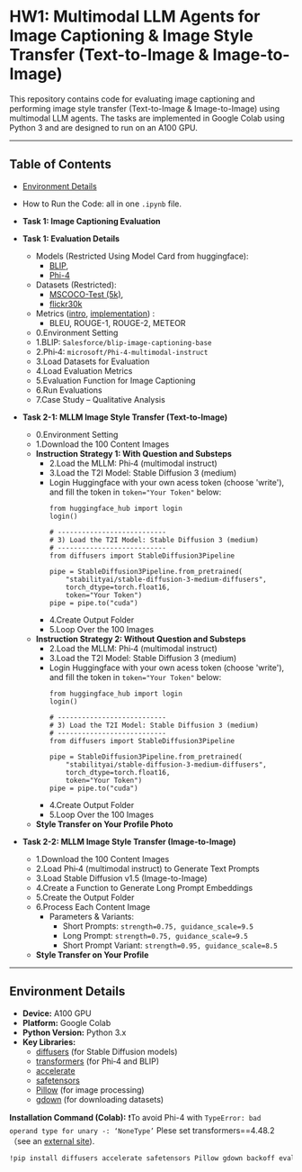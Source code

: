 # HW1: Multimodal LLM Agents for Image Captioning & Image Style Transfer (Text-to-Image & Image-to-Image)

This repository contains code for evaluating image captioning and performing image style transfer (Text-to-Image & Image-to-Image) using multimodal LLM agents. The tasks are implemented in Google Colab using Python 3 and are designed to run on an A100 GPU.

---

## Table of Contents

- [Environment Details](#environment-details)
- How to Run the Code: all in one `.ipynb` file.
- **Task 1: Image Captioning Evaluation**
- **Task 1: Evaluation Details**
   - Models (Restricted Using Model Card from huggingface):
      - [BLIP](https://huggingface.co/Salesforce/blip-image-captioning-base), 
      - [Phi-4](https://huggingface.co/microsoft/Phi-4-multimodal-instruct)
    - Datasets (Restricted): 
      - [MSCOCO-Test (5k)](https://huggingface.co/datasets/nlphuji/mscoco_2014_5k_test_image_text_retrieval), 
      - [flickr30k](https://huggingface.co/datasets/nlphuji/flickr30k)
    - Metrics ([intro](https://avinashselvam.medium.com/llm-evaluation-metrics-bleu-rogue-and-meteor-explained-a5d2b129e87f), [implementation](https://huggingface.co/docs/evaluate/index)) :
      - BLEU, ROUGE-1, ROUGE-2, METEOR 
  - 0.Environment Setting
  - 1.BLIP: `Salesforce/blip-image-captioning-base`
  - 2.Phi‑4: `microsoft/Phi-4-multimodal-instruct`
  - 3.Load Datasets for Evaluation
  - 4.Load Evaluation Metrics
  - 5.Evaluation Function for Image Captioning
  - 6.Run Evaluations
  - 7.Case Study – Qualitative Analysis
       
- **Task 2-1: MLLM Image Style Transfer (Text-to-Image)**
  - 0.Environment Setting
  - 1.Download the 100 Content Images
  - **Instruction Strategy 1: With Question and Substeps**
    - 2.Load the MLLM: Phi‑4 (multimodal instruct)
    - 3.Load the T2I Model: Stable Diffusion 3 (medium)
    - Login Huggingface with your own acess token (choose 'write'), and fill the token in `token="Your Token"` below:
      ```
      from huggingface_hub import login
      login()
      ```
      ```
      # ---------------------------
      # 3) Load the T2I Model: Stable Diffusion 3 (medium)
      # ---------------------------
      from diffusers import StableDiffusion3Pipeline

      pipe = StableDiffusion3Pipeline.from_pretrained(
          "stabilityai/stable-diffusion-3-medium-diffusers", 
          torch_dtype=torch.float16,
          token="Your Token")
      pipe = pipe.to("cuda")
      ```
    - 4.Create Output Folder
    - 5.Loop Over the 100 Images
  - **Instruction Strategy 2: Without Question and Substeps**
    - 2.Load the MLLM: Phi‑4 (multimodal instruct)
    - 3.Load the T2I Model: Stable Diffusion 3 (medium)
    - Login Huggingface with your own acess token (choose 'write'), and fill the token in `token="Your Token"` below:
      ```
      from huggingface_hub import login
      login()
      ```
      ```
      # ---------------------------
      # 3) Load the T2I Model: Stable Diffusion 3 (medium)
      # ---------------------------
      from diffusers import StableDiffusion3Pipeline

      pipe = StableDiffusion3Pipeline.from_pretrained(
          "stabilityai/stable-diffusion-3-medium-diffusers", 
          torch_dtype=torch.float16,
          token="Your Token")
      pipe = pipe.to("cuda")
      ```
    - 4.Create Output Folder
    - 5.Loop Over the 100 Images
  - **Style Transfer on Your Profile Photo**
- **Task 2-2: MLLM Image Style Transfer (Image-to-Image)**
  - 1.Download the 100 Content Images
  - 2.Load Phi‑4 (multimodal instruct) to Generate Text Prompts
  - 3.Load Stable Diffusion v1.5 (Image-to-Image)
  - 4.Create a Function to Generate Long Prompt Embeddings
  - 5.Create the Output Folder
  - 6.Process Each Content Image
    - Parameters & Variants:
      - Short Prompts: `strength=0.75, guidance_scale=9.5`
      - Long Prompt: `strength=0.75, guidance_scale=9.5`
      - Short Prompt Variant: `strength=0.95, guidance_scale=8.5`
  - **Style Transfer on Your Profile**

---

## Environment Details

- **Device:** A100 GPU  
- **Platform:** Google Colab  
- **Python Version:** Python 3.x  
- **Key Libraries:**
  - [diffusers](https://github.com/huggingface/diffusers) (for Stable Diffusion models)
  - [transformers](https://github.com/huggingface/transformers) (for Phi‑4 and BLIP)
  - [accelerate](https://github.com/huggingface/accelerate)
  - [safetensors](https://github.com/huggingface/safetensors)
  - [Pillow](https://github.com/python-pillow/Pillow) (for image processing)
  - [gdown](https://github.com/wkentaro/gdown) (for downloading datasets)

**Installation Command (Colab):**
❗To avoid Phi-4 with `TypeError: bad operand type for unary -: ‘NoneType’`
Plese set transformers==4.48.2（see an [external site](https://huggingface.co/microsoft/Phi-4-multimodal-instruct/discussions/36Links)).

```bash
!pip install diffusers accelerate safetensors Pillow gdown backoff evaluate rouge_score datasets transformers==4.48.2
```
